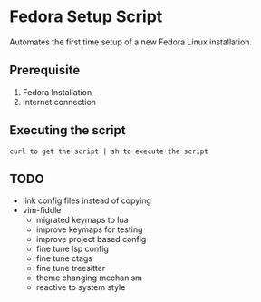 # Fedora Setup Script

Automates the first time setup of a new Fedora Linux installation.

## Prerequisite 
1. Fedora Installation
2. Internet connection

## Executing the script
```
curl to get the script | sh to execute the script
```

## TODO
* link config files instead of copying    
* vim-fiddle    
    * migrated keymaps to lua    
    * improve keymaps for testing    
    * improve project based config  
    * fine tune lsp config  
    * fine tune ctags  
    * fine tune treesitter  
    * theme changing mechanism  
    * reactive to system style  
